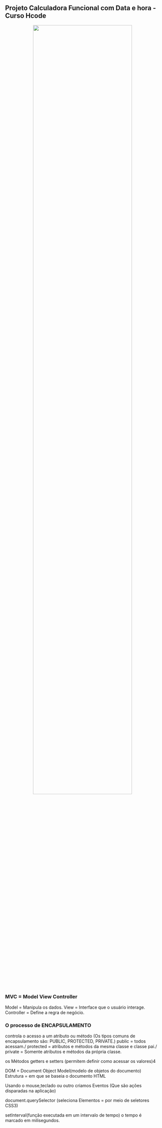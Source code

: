 ## Projeto Calculadora Funcional com Data e hora - Curso Hcode
<div align="center">
<img height="80%" width="80%" src="https://i.imgur.com/sWJMprd.jpg">
</div>

### MVC = Model View Controller

 Model = Manipula os dados.
 View = Interface que o usuário interage.
 Controller = Define a regra de negócio.

### O processo de ENCAPSULAMENTO 
controla o acesso a um atributo ou método (Os tipos comuns de encapsulamento são: PUBLIC, PROTECTED, PRIVATE.) 
public = todos acessam./ 
protected = atributos e métodos da mesma classe e classe pai./
private = Somente atributos e métodos da própria classe.

os Métodos getters e setters (permitem definir como acessar os valores)4

DOM = Document Object Model(modelo de objetos do documento)
Estrutura = em que se baseia o documento HTML

Usando o mouse,teclado ou outro criamos Eventos (Que são ações disparadas na aplicação)

document.querySelector (seleciona Elementos = por meio de seletores CSS3)

setInterval(função executada em um intervalo de tempo) o tempo é marcado em milisegundos.